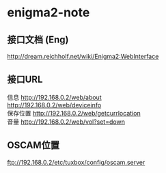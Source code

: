 # enigma2-note

## 接口文档 (Eng)
http://dream.reichholf.net/wiki/Enigma2:WebInterface

## 接口URL
信息
http://192.168.0.2/web/about  
http://192.168.0.2/web/deviceinfo  
保存位置
http://192.168.0.2/web/getcurrlocation  
音量
http://192.168.0.2/web/vol?set=down  

## OSCAM位置
ftp://192.168.0.2/etc/tuxbox/config/oscam.server  
